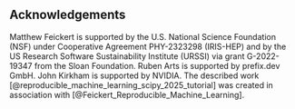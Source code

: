 ## Acknowledgements

Matthew Feickert is supported by the U.S. National Science Foundation (NSF) under Cooperative Agreement PHY-2323298 (IRIS-HEP) and by the US Research Software Sustainability Institute (URSSI) via grant G-2022-19347 from the Sloan Foundation.
Ruben Arts is supported by prefix.dev GmbH.
John Kirkham is supported by NVIDIA.
The described work [@reproducible_machine_learning_scipy_2025_tutorial] was created in association with [@Feickert_Reproducible_Machine_Learning].
